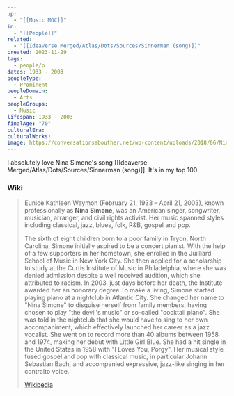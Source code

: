 ```yaml
---
up:
  - "[[Music MOC]]"
in:
  - "[[People]]"
related:
  - "[[Ideaverse Merged/Atlas/Dots/Sources/Sinnerman (song)]]"
created: 2023-11-29
tags:
  - people/p
dates: 1933 - 2003
peopleType:
  - Prominent
peopleDomain:
  - Arts
peopleGroups:
  - Music
lifespan: 1933 - 2003
finalAge: "70"
culturalEra:
culturalWorks:
image: https://conversationsabouther.net/wp-content/uploads/2018/06/Nina-Simone-fight-for-her-beliefs.jpg
---
```

I absolutely love Nina Simone's song [[Ideaverse Merged/Atlas/Dots/Sources/Sinnerman (song)]]. It's in my top 100.


### Wiki
> Eunice Kathleen Waymon (February 21, 1933 – April 21, 2003), known professionally as **Nina Simone**, was an American singer, songwriter, musician, arranger, and civil rights activist. Her music spanned styles including classical, jazz, blues, folk, R&B, gospel and pop.
>
> The sixth of eight children born to a poor family in Tryon, North Carolina, Simone initially aspired to be a concert pianist. With the help of a few supporters in her hometown, she enrolled in the Juilliard School of Music in New York City. She then applied for a scholarship to study at the Curtis Institute of Music in Philadelphia, where she was denied admission despite a well received audition, which she attributed to racism. In 2003, just days before her death, the Institute awarded her an honorary degree.To make a living, Simone started playing piano at a nightclub in Atlantic City. She changed her name to "Nina Simone" to disguise herself from family members, having chosen to play "the devil's music" or so-called "cocktail piano". She was told in the nightclub that she would have to sing to her own accompaniment, which effectively launched her career as a jazz vocalist. She went on to record more than 40 albums between 1958 and 1974, making her debut with Little Girl Blue. She had a hit single in the United States in 1958 with "I Loves You, Porgy". Her musical style fused gospel and pop with classical music, in particular Johann Sebastian Bach, and accompanied expressive, jazz-like singing in her contralto voice.
>
> [Wikipedia](https://en.wikipedia.org/wiki/Nina%20Simone)